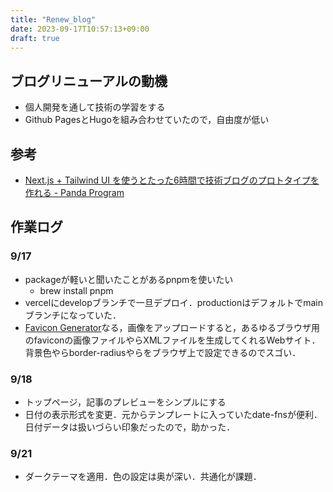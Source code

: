 ```yaml
---
title: "Renew_blog"
date: 2023-09-17T10:57:13+09:00
draft: true
---
```

## ブログリニューアルの動機
- 個人開発を通して技術の学習をする
- Github PagesとHugoを組み合わせていたので，自由度が低い
## 参考
- [Next.js + Tailwind UI を使うとたった6時間で技術ブログのプロトタイプを作れる - Panda Program](https://panda-program.com/posts/from-gatsby-to-nextjs)

## 作業ログ
### 9/17
- packageが軽いと聞いたことがあるpnpmを使いたい
  - brew install pnpm
- vercelにdevelopブランチで一旦デプロイ．productionはデフォルトでmainブランチになっていた．
- [Favicon Generator](https://realfavicongenerator.net/)なる，画像をアップロードすると，あるゆるブラウザ用のfaviconの画像ファイルやらXMLファイルを生成してくれるWebサイト．背景色やらborder-radiusやらをブラウザ上で設定できるのでスゴい．
### 9/18
- トップページ，記事のプレビューをシンプルにする
- 日付の表示形式を変更．元からテンプレートに入っていたdate-fnsが便利．日付データは扱いづらい印象だったので，助かった．

### 9/21
- ダークテーマを適用．色の設定は奥が深い．共通化が課題．